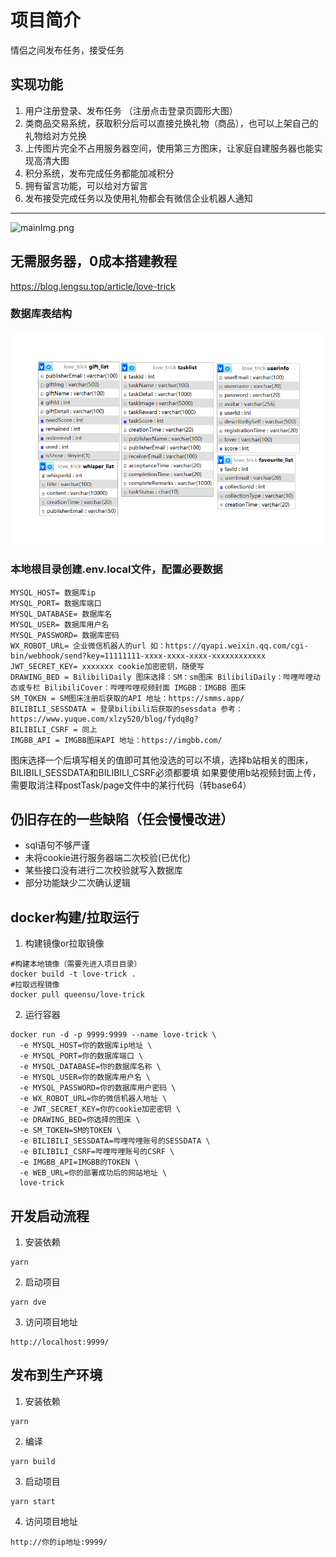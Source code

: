 # 项目简介
情侣之间发布任务，接受任务

## 实现功能

1. 用户注册登录、发布任务 （注册点击登录页圆形大图）
2. 类商品交易系统，获取积分后可以直接兑换礼物（商品），也可以上架自己的礼物给对方兑换 
3. 上传图片完全不占用服务器空间，使用第三方图床，让家庭自建服务器也能实现高清大图 
4. 积分系统，发布完成任务都能加减积分  
5. 拥有留言功能，可以给对方留言
6. 发布接受完成任务以及使用礼物都会有微信企业机器人通知
***
![mainImg.png](readmeImg%2FmainImg.png)
## 无需服务器，0成本搭建教程 
https://blog.lengsu.top/article/love-trick


### 数据库表结构

![sql.png](readmeImg%2Fsql.png)

### 本地根目录创建.env.local文件，配置必要数据
```text
MYSQL_HOST= 数据库ip
MYSQL_PORT= 数据库端口
MYSQL_DATABASE= 数据库名
MYSQL_USER= 数据库用户名
MYSQL_PASSWORD= 数据库密码
WX_ROBOT_URL= 企业微信机器人的url 如：https://qyapi.weixin.qq.com/cgi-bin/webhook/send?key=11111111-xxxx-xxxx-xxxx-xxxxxxxxxxxx
JWT_SECRET_KEY= xxxxxxx cookie加密密钥，随便写
DRAWING_BED = BilibiliDaily 图床选择：SM：sm图床 BilibiliDaily：哔哩哔哩动态或专栏 BilibiliCover：哔哩哔哩视频封面 IMGBB：IMGBB 图床
SM_TOKEN = SM图床注册后获取的API 地址：https://smms.app/
BILIBILI_SESSDATA = 登录bilibili后获取的sessdata 参考：https://www.yuque.com/xlzy520/blog/fydq8g?
BILIBILI_CSRF = 同上
IMGBB_API = IMGBB图床API 地址：https://imgbb.com/
```
图床选择一个后填写相关的值即可其他没选的可以不填，选择b站相关的图床，BILIBILI_SESSDATA和BILIBILI_CSRF必须都要填
如果要使用b站视频封面上传，需要取消注释postTask/page文件中的某行代码（转base64）

## 仍旧存在的一些缺陷（任会慢慢改进）
* sql语句不够严谨
* 未将cookie进行服务器端二次校验(已优化)
* 某些接口没有进行二次校验就写入数据库
* 部分功能缺少二次确认逻辑

## docker构建/拉取运行
1. 构建镜像or拉取镜像
```shell
#构建本地镜像（需要先进入项目目录）
docker build -t love-trick .
#拉取远程镜像
docker pull queensu/love-trick
```
2. 运行容器
```shell
docker run -d -p 9999:9999 --name love-trick \
  -e MYSQL_HOST=你的数据库ip地址 \
  -e MYSQL_PORT=你的数据库端口 \
  -e MYSQL_DATABASE=你的数据库名称 \
  -e MYSQL_USER=你的数据库用户名 \
  -e MYSQL_PASSWORD=你的数据库用户密码 \
  -e WX_ROBOT_URL=你的微信机器人地址 \
  -e JWT_SECRET_KEY=你的cookie加密密钥 \
  -e DRAWING_BED=你选择的图床 \
  -e SM_TOKEN=SM的TOKEN \
  -e BILIBILI_SESSDATA=哔哩哔哩账号的SESSDATA \
  -e BILIBILI_CSRF=哔哩哔哩账号的CSRF \
  -e IMGBB_API=IMGBB的TOKEN \
  -e WEB_URL=你的部署成功后的网站地址 \
  love-trick
```

## 开发启动流程
1. 安装依赖
```shell
yarn
```
2. 启动项目
```shell
yarn dve
```
3. 访问项目地址
```text
http://localhost:9999/
```

## 发布到生产环境

1. 安装依赖 
```shell
yarn
```
2. 编译
```shell
yarn build
```
3. 启动项目
```shell
yarn start
```
4. 访问项目地址
```text
http://你的ip地址:9999/
```
